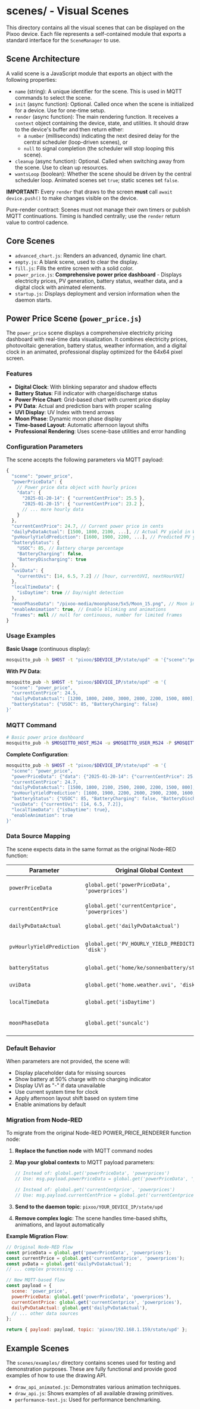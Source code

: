 # scenes/ - Visual Scenes

This directory contains all the visual scenes that can be displayed on the
Pixoo device. Each file represents a self-contained module that exports a
standard interface for the `SceneManager` to use.

## Scene Architecture

A valid scene is a JavaScript module that exports an object with the following
properties:

- `name` (string): A unique identifier for the scene. This is used in MQTT
  commands to select the scene.
- `init` (async function): Optional. Called once when the scene is initialized
  for a device. Use for one-time setup.
- `render` (async function): The main rendering function. It receives a
  `context` object containing the device, state, and utilities. It should draw
  to the device's buffer and then return either:
  - a `number` (milliseconds) indicating the next desired delay for the central
    scheduler (loop-driven scenes), or
  - `null` to signal completion (the scheduler will stop looping this scene).
- `cleanup` (async function): Optional. Called when switching away from the
  scene. Use to clean up resources.
- `wantsLoop` (boolean): Whether the scene should be driven by the central
  scheduler loop. Animated scenes set `true`; static scenes set `false`.

**IMPORTANT:** Every `render` that draws to the screen **must** call
`await device.push()` to make changes visible on the device.

Pure-render contract: Scenes must not manage their own timers or publish MQTT
continuations. Timing is handled centrally; use the `render` return value to
control cadence.

## Core Scenes

- `advanced_chart.js`: Renders an advanced, dynamic line chart.
- `empty.js`: A blank scene, used to clear the display.
- `fill.js`: Fills the entire screen with a solid color.
- `power_price.js`: **Comprehensive power price dashboard** - Displays electricity prices,
  PV generation, battery status, weather data, and a digital clock with animated elements.
- `startup.js`: Displays deployment and version information when the daemon
  starts.

## Power Price Scene (`power_price.js`)

The `power_price` scene displays a comprehensive electricity pricing dashboard with real-time data visualization.
It combines electricity prices, photovoltaic generation, battery status, weather information, and a digital clock
in an animated, professional display optimized for the 64x64 pixel screen.

### Features

- **Digital Clock**: With blinking separator and shadow effects
- **Battery Status**: Fill indicator with charge/discharge status
- **Power Price Chart**: Grid-based chart with current price display
- **PV Data**: Actual and prediction bars with proper scaling
- **UVI Display**: UV Index with trend arrows
- **Moon Phase**: Dynamic moon phase display
- **Time-based Layout**: Automatic afternoon layout shifts
- **Professional Rendering**: Uses scene-base utilities and error handling

### Configuration Parameters

The scene accepts the following parameters via MQTT payload:

```javascript
{
  "scene": "power_price",
  "powerPriceData": {
    // Power price data object with hourly prices
    "data": {
      "2025-01-20-14": { "currentCentPrice": 25.5 },
      "2025-01-20-15": { "currentCentPrice": 23.2 },
      // ... more hourly data
    }
  },
  "currentCentPrice": 24.7, // Current power price in cents
  "dailyPvDataActual": [1500, 1800, 2100, ...], // Actual PV yield in Wh per hour
  "pvHourlyYieldPrediction": [1600, 1900, 2200, ...], // Predicted PV yield
  "batteryStatus": {
    "USOC": 85, // Battery charge percentage
    "BatteryCharging": false,
    "BatteryDischarging": true
  },
  "uviData": {
    "currentUvi": [14, 6.5, 7.2] // [hour, currentUVI, nextHourUVI]
  },
  "localTimeData": {
    "isDaytime": true // Day/night detection
  },
  "moonPhaseData": "/pixoo-media/moonphase/5x5/Moon_15.png", // Moon image path
  "enableAnimation": true, // Enable blinking and animations
  "frames": null // null for continuous, number for limited frames
}
```

### Usage Examples

**Basic Usage** (continuous display):

```bash
mosquitto_pub -h $HOST -t "pixoo/$DEVICE_IP/state/upd" -m '{"scene":"power_price","currentCentPrice":24.5}'
```

**With PV Data**:

```bash
mosquitto_pub -h $HOST -t "pixoo/$DEVICE_IP/state/upd" -m '{
  "scene": "power_price",
  "currentCentPrice": 24.5,
  "dailyPvDataActual": [1200, 1800, 2400, 3000, 2800, 2200, 1500, 800],
  "batteryStatus": {"USOC": 85, "BatteryCharging": false}
}'
```

### MQTT Command

```bash
# Basic power price dashboard
mosquitto_pub -h $MOSQITTO_HOST_MS24 -u $MOSQITTO_USER_MS24 -P $MOSQITTO_PASS_MS24 -t "pixoo/192.168.1.159/state/upd" -m '{"scene":"power_price","currentCentPrice":24.7,"batteryStatus":{"USOC":85},"enableAnimation":true}'
```

**Complete Configuration**:

```bash
mosquitto_pub -h $HOST -t "pixoo/$DEVICE_IP/state/upd" -m '{
  "scene": "power_price",
  "powerPriceData": {"data": {"2025-01-20-14": {"currentCentPrice": 25.5}}},
  "currentCentPrice": 24.7,
  "dailyPvDataActual": [1500, 1800, 2100, 2500, 2800, 2200, 1500, 800],
  "pvHourlyYieldPrediction": [1600, 1900, 2200, 2600, 2900, 2300, 1600, 900],
  "batteryStatus": {"USOC": 85, "BatteryCharging": false, "BatteryDischarging": true},
  "uviData": {"currentUvi": [14, 6.5, 7.2]},
  "localTimeData": {"isDaytime": true},
  "enableAnimation": true
}'
```

### Data Source Mapping

The scene expects data in the same format as the original Node-RED function:

| Parameter                 | Original Global Context                            | Description                 |
| ------------------------- | -------------------------------------------------- | --------------------------- |
| `powerPriceData`          | `global.get('powerPriceData', 'powerprices')`      | Historical power price data |
| `currentCentPrice`        | `global.get('currentCentprice', 'powerprices')`    | Current power price         |
| `dailyPvDataActual`       | `global.get('dailyPvDataActual')`                  | Actual PV yield data        |
| `pvHourlyYieldPrediction` | `global.get('PV_HOURLY_YIELD_PREDICTION', 'disk')` | PV prediction data          |
| `batteryStatus`           | `global.get('home/ke/sonnenbattery/status')`       | Battery status              |
| `uviData`                 | `global.get('home.weather.uvi', 'disk')`           | UV Index data               |
| `localTimeData`           | `global.get('isDaytime')`                          | Day/night detection         |
| `moonPhaseData`           | `global.get('suncalc')`                            | Moon phase calculation      |

### Default Behavior

When parameters are not provided, the scene will:

- Display placeholder data for missing sources
- Show battery at 50% charge with no charging indicator
- Display UVI as "-" if data unavailable
- Use current system time for clock
- Apply afternoon layout shift based on system time
- Enable animations by default

### Migration from Node-RED

To migrate from the original Node-RED POWER_PRICE_RENDERER function node:

1. **Replace the function node** with MQTT command nodes
2. **Map your global contexts** to MQTT payload parameters:

   ```javascript
   // Instead of: global.get('powerPriceData', 'powerprices')
   // Use: msg.payload.powerPriceData = global.get('powerPriceData', 'powerprices')

   // Instead of: global.get('currentCentprice', 'powerprices')
   // Use: msg.payload.currentCentPrice = global.get('currentCentprice', 'powerprices')
   ```

3. **Send to the daemon topic**: `pixoo/YOUR_DEVICE_IP/state/upd`
4. **Remove complex logic**: The scene handles time-based shifts, animations, and layout automatically

**Example Migration Flow**:

```javascript
// Original Node-RED flow
const priceData = global.get('powerPriceData', 'powerprices');
const currentPrice = global.get('currentCentprice', 'powerprices');
const pvData = global.get('dailyPvDataActual');
// ... complex processing ...

// New MQTT-based flow
const payload = {
  scene: 'power_price',
  powerPriceData: global.get('powerPriceData', 'powerprices'),
  currentCentPrice: global.get('currentCentprice', 'powerprices'),
  dailyPvDataActual: global.get('dailyPvDataActual'),
  // ... other data sources
};

return { payload: payload, topic: 'pixoo/192.168.1.159/state/upd' };
```

## Example Scenes

The `scenes/examples/` directory contains scenes used for testing and
demonstration purposes. These are fully functional and provide good examples of
how to use the drawing API.

- `draw_api_animated.js`: Demonstrates various animation techniques.
- `draw_api.js`: Shows examples of all available drawing primitives.
- `performance-test.js`: Used for performance benchmarking.
